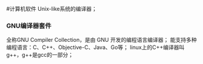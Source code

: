 #计算机软件
Unix-like系统的编译器；

### GNU编译器套件
全称GNU Compiler Collection，是由 GNU 开发的编程语言编译器；
能支持多种编程语言：C、C++、Objective-C、Java、Go等；
linux上的C++编译器叫g++，g++是gcc的一部分；

